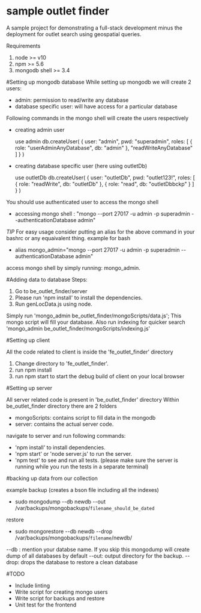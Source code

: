 # sample outlet finder
A sample project for demonstrating a full-stack development minus the deployment for outlet search using geospatial queries.

Requirements
  1. node >= v10
  2. npm >= 5.6
  3. mongodb shell >= 3.4

#Setting up mongodb database
While setting up mongodb we will create 2 users:
  - admin: permission to read/write any database
  - database specific user: will have access for a particular database

Following commands in the mongo shell will create the users respectively

  - creating admin user

    use admin
    db.createUser(
      {
        user: "admin",
        pwd: "superadmin",
        roles: [ { role: "userAdminAnyDatabase", db: "admin" }, "readWriteAnyDatabase" ]
      }
    )

  - creating database specific user (here using outletDb)

    use outletDb
    db.createUser(
      {
        user: "outletDb",
        pwd: "outlet123!",
        roles: [ { role: "readWrite", db: "outletDb" },
        { role: "read", db: "outletDbbckp" } ]
      }
    )

You should use authenticated user to access the mongo shell
  - accessing mongo shell : "mongo --port 27017 -u admin -p superadmin --authenticationDatabase admin"

*TIP*
For easy usage consider putting an alias for the above command in your bashrc or any equaivalent thing.
example for bash
- alias mongo_admin="mongo --port 27017 -u admin -p superadmin --authenticationDatabase admin"

access mongo shell by simply running: mongo_admin.

#Adding data to database
Steps:
1. Go to be_outlet_finder/server
2. Please run 'npm install' to install the dependencies.
3. Run genLocData.js using node.

Simply run 'mongo_admin be_outlet_finder/mongoScripts/data.js';
This mongo script will fill your database.
Also run indexing for quicker search 
'mongo_admin be_outlet_finder/mongoScripts/indexing.js'

#Setting up client

All the code related to client is inside the 'fe_outlet_finder' directory
  1. Change directory to 'fe_outlet_finder'.
  2. run npm install
  3. run npm start to start the debug build of client on your local browser


#Setting up server

All server related code is present in 'be_outlet_finder' directory
Within be_outlet_finder directory there are 2 folders
  - mongoScripts: contains script to fill data in the mongodb
  - server: contains the actual server code.

navigate to server and run following commands:
- 'npm install' to install dependencies.
- 'npm start' or 'node server.js' to run the server.
- 'npm test' to see and run all tests. (please make sure the server is running while you run the tests in a separate terminal)


#backing up data from our collection

example
backup (creates a bson file including all the indexes)
- sudo mongodump --db newdb --out /var/backups/mongobackups/`filename_should_be_dated`

restore
- sudo mongorestore --db newdb --drop /var/backups/mongobackups/`filename`/newdb/

--db : mention your databse name. If you skip this mongodump will create dump of all databases by default
--out: output directory for the backup.
--drop: drops the database to restore a clean database

#TODO
- Include linting
- Write script for creating mongo users
- Write script for backups and restore
- Unit test for the frontend
